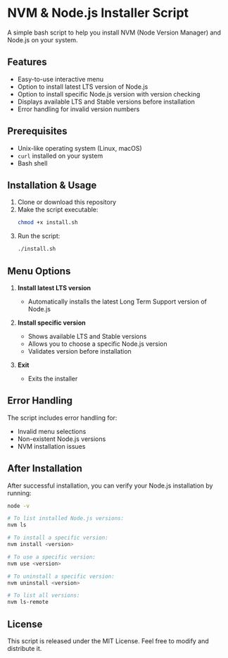 # NVM & Node.js Installer Script

A simple bash script to help you install NVM (Node Version Manager) and Node.js on your system.

## Features

- Easy-to-use interactive menu
- Option to install latest LTS version of Node.js
- Option to install specific Node.js version with version checking
- Displays available LTS and Stable versions before installation
- Error handling for invalid version numbers

## Prerequisites

- Unix-like operating system (Linux, macOS)
- `curl` installed on your system
- Bash shell

## Installation & Usage

1. Clone or download this repository
2. Make the script executable:
   ```bash
   chmod +x install.sh
   ```
3. Run the script:
   ```bash
   ./install.sh
   ```

## Menu Options

1. **Install latest LTS version**
   - Automatically installs the latest Long Term Support version of Node.js

2. **Install specific version**
   - Shows available LTS and Stable versions
   - Allows you to choose a specific Node.js version
   - Validates version before installation

3. **Exit**
   - Exits the installer

## Error Handling

The script includes error handling for:
- Invalid menu selections
- Non-existent Node.js versions
- NVM installation issues

## After Installation

After successful installation, you can verify your Node.js installation by running:
```bash
node -v

# To list installed Node.js versions:
nvm ls

# To install a specific version:
nvm install <version>

# To use a specific version:
nvm use <version>

# To uninstall a specific version:
nvm uninstall <version>

# To list all versions:
nvm ls-remote
```

## License

This script is released under the MIT License. Feel free to modify and distribute it.

